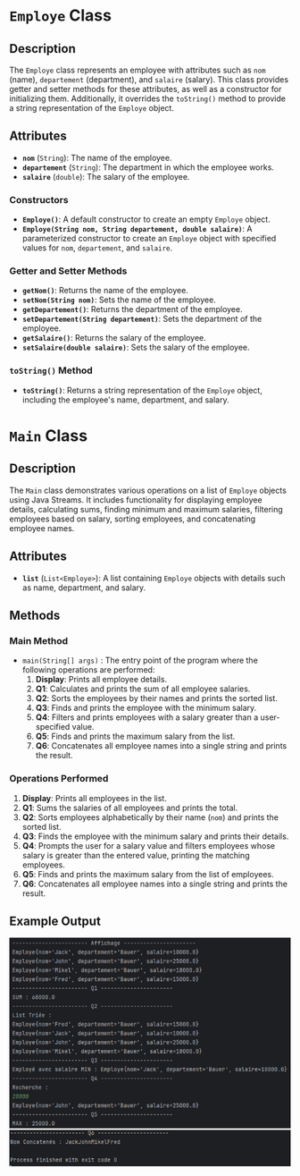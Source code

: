 # `Employe` Class

## Description
The `Employe` class represents an employee with attributes such as `nom` (name), `departement` (department), and `salaire` (salary). This class provides getter and setter methods for these attributes, as well as a constructor for initializing them. Additionally, it overrides the `toString()` method to provide a string representation of the `Employe` object.

## Attributes
- **`nom`** (`String`): The name of the employee.
- **`departement`** (`String`): The department in which the employee works.
- **`salaire`** (`double`): The salary of the employee.


### Constructors
- **`Employe()`**: A default constructor to create an empty `Employe` object.
- **`Employe(String nom, String departement, double salaire)`**: A parameterized constructor to create an `Employe` object with specified values for `nom`, `departement`, and `salaire`.

### Getter and Setter Methods
- **`getNom()`**: Returns the name of the employee.
- **`setNom(String nom)`**: Sets the name of the employee.
- **`getDepartement()`**: Returns the department of the employee.
- **`setDepartement(String departement)`**: Sets the department of the employee.
- **`getSalaire()`**: Returns the salary of the employee.
- **`setSalaire(double salaire)`**: Sets the salary of the employee.

### `toString()` Method
- **`toString()`**: Returns a string representation of the `Employe` object, including the employee's name, department, and salary.

# `Main` Class 

## Description
The `Main` class demonstrates various operations on a list of `Employe` objects using Java Streams. It includes functionality for displaying employee details, calculating sums, finding minimum and maximum salaries, filtering employees based on salary, sorting employees, and concatenating employee names.

## Attributes
- **`list`** (`List<Employe>`): A list containing `Employe` objects with details such as name, department, and salary.

## Methods

### Main Method
- `main(String[] args)` : The entry point of the program where the following operations are performed:
    1. **Display**: Prints all employee details.
    2. **Q1**: Calculates and prints the sum of all employee salaries.
    3. **Q2**: Sorts the employees by their names and prints the sorted list.
    4. **Q3**: Finds and prints the employee with the minimum salary.
    5. **Q4**: Filters and prints employees with a salary greater than a user-specified value.
    6. **Q5**: Finds and prints the maximum salary from the list.
    7. **Q6**: Concatenates all employee names into a single string and prints the result.

### Operations Performed
1. **Display**: Prints all employees in the list.
2. **Q1**: Sums the salaries of all employees and prints the total.
3. **Q2**: Sorts employees alphabetically by their name (`nom`) and prints the sorted list.
4. **Q3**: Finds the employee with the minimum salary and prints their details.
5. **Q4**: Prompts the user for a salary value and filters employees whose salary is greater than the entered value, printing the matching employees.
6. **Q5**: Finds and prints the maximum salary from the list of employees.
7. **Q6**: Concatenates all employee names into a single string and prints the result.

## Example Output
***![](captures/Ex5-exe.png)***
***![](captures/Ex5-exe2.png)***

